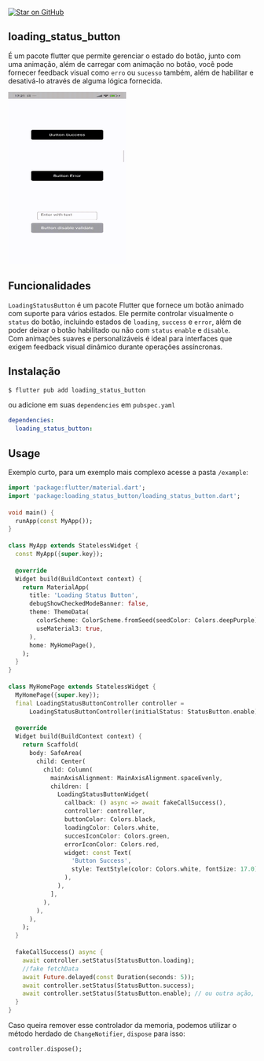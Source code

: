 [![Star on GitHub](https://img.shields.io/github/stars/kauemurakami/loading-status-button.svg?style=flat&logo=github&colorB=deeppink&label=stars)](https://github.com/kauemurakami/loading-status-button) 
## loading_status_button

É um pacote flutter que permite gerenciar o estado do botão, junto com uma animação, além de carregar com animação no botão, você pode fornecer feedback visual como `erro` ou `sucesso` também, além de habilitar e desativá-lo através de alguma lógica fornecida.


<img src="./example/assets/loadingstatusbutton.gif" width="240" height="350"/>

## Funcionalidades

`LoadingStatusButton` é um pacote Flutter que fornece um botão animado com suporte para vários estados. Ele permite controlar visualmente o `status` do botão, incluindo estados de `loading`, `success` e `error`, além de poder deixar o botão habilitado ou não com `status` `enable` e `disable`.  
Com animações suaves e personalizáveis é ideal para interfaces que exigem feedback visual dinâmico durante operações assíncronas.

## Instalação

```
$ flutter pub add loading_status_button
```
ou adicione em suas `dependencies` em `pubspec.yaml`  
```yaml
dependencies:
  loading_status_button:
```

## Usage

Exemplo curto, para um exemplo mais complexo acesse a pasta `/example`:  
```dart
import 'package:flutter/material.dart';
import 'package:loading_status_button/loading_status_button.dart';

void main() {
  runApp(const MyApp());
}

class MyApp extends StatelessWidget {
  const MyApp({super.key});

  @override
  Widget build(BuildContext context) {
    return MaterialApp(
      title: 'Loading Status Button',
      debugShowCheckedModeBanner: false,
      theme: ThemeData(
        colorScheme: ColorScheme.fromSeed(seedColor: Colors.deepPurple),
        useMaterial3: true,
      ),
      home: MyHomePage(),
    );
  }
}

class MyHomePage extends StatelessWidget {
  MyHomePage({super.key});
  final LoadingStatusButtonController controller =
      LoadingStatusButtonController(initialStatus: StatusButton.enable);

  @override
  Widget build(BuildContext context) {
    return Scaffold(
      body: SafeArea(
        child: Center(
          child: Column(
            mainAxisAlignment: MainAxisAlignment.spaceEvenly,
            children: [
              LoadingStatusButtonWidget(
                callback: () async => await fakeCallSuccess(),
                controller: controller,
                buttonColor: Colors.black,
                loadingColor: Colors.white,
                succesIconColor: Colors.green,
                errorIconColor: Colors.red,
                widget: const Text(
                  'Button Success',
                  style: TextStyle(color: Colors.white, fontSize: 17.0),
                ),
              ),
            ],
          ),
        ),
      ),
    );
  }

  fakeCallSuccess() async {
    await controller.setStatus(StatusButton.loading);
    //fake fetchData
    await Future.delayed(const Duration(seconds: 5));
    await controller.setStatus(StatusButton.success);
    await controller.setStatus(StatusButton.enable); // ou outra ação, exemplo, navegar para outra página após o success
  }
}
```
Caso queira remover esse controlador da memoria, podemos utilizar o método herdado de `ChangeNotifier`, `dispose` para isso:
```dart
controller.dispose();
```




